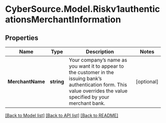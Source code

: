 # CyberSource.Model.Riskv1authenticationsMerchantInformation
## Properties

Name | Type | Description | Notes
------------ | ------------- | ------------- | -------------
**MerchantName** | **string** | Your company’s name as you want it to appear to the customer in the issuing bank’s authentication form. This value overrides the value specified by your merchant bank.  | [optional] 

[[Back to Model list]](../README.md#documentation-for-models) [[Back to API list]](../README.md#documentation-for-api-endpoints) [[Back to README]](../README.md)


